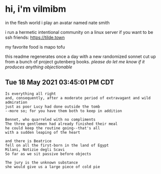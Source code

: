 # hi, i'm vilmibm

in the flesh world i play an avatar named nate smith

i run a hermetic intentional community on a linux server if you want to be ssh friends: https://tilde.town

my favorite food is mapo tofu

this readme regenerates once a day with a new randomized sonnet cut up from a bunch of project gutenberg books.
_please do let me know if it produces anything objectionable_

## Tue 18 May 2021 03:45:01 PM CDT

    Is everything all right
    and, consequently, after a moderate period of extravagant and wild admiration
    just as poor Lucy had done outside the tomb
    --more so; for you have them both to keep in addition
    
    Bennet, who quarreled with no compliments
    The three gentlemen had already finished their meal
    he could keep the routine going--that's all
    with a sudden leaping of the heart
    
    and there is Beatrice
    fell on all the first-born in the land of Egypt
    Milani, Notizie degli Scavi
    So far as we sit passive before objects
    
    The jury is the unknown substance
    she would give us a large piece of cold pie
